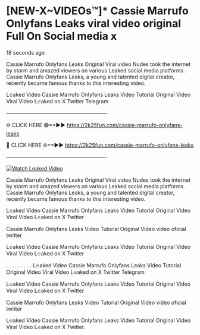 # [NEW-X~VIDEOs™]* Cassie Marrufo Onlyfans Leaks viral video original Full On Social media x

18 seconds ago

Cassie Marrufo Onlyfans Leaks Original Viral video Nudes took the internet by storm and amazed viewers on various Leaked social media platforms. Cassie Marrufo Onlyfans Leaks, a young and talented digital creator, recently became famous thanks to this interesting video.

L𝚎aked Video Cassie Marrufo Onlyfans Leaks Video Tutorial Original Video Viral Video L𝚎aked on X Twitter Telegram

———————————————————-

🌐 CLICK HERE 🟢==►► https://2k25fun.com/cassie-marrufo-onlyfans-leaks

🔴 CLICK HERE 🌐==►► https://2k25fun.com/cassie-marrufo-onlyfans-leaks

———————————————————-

[![Watch Leaked Video](https://miro.medium.com/v2/resize:fit:828/format:webp/1*cilzJN44JGOrTw9NJCrNHA.gif "Watch Leaked Video")](https://2k25fun.com/cassie-marrufo-onlyfans-leaks)

Cassie Marrufo Onlyfans Leaks Original Viral video Nudes took the internet by storm and amazed viewers on various Leaked social media platforms. Cassie Marrufo Onlyfans Leaks, a young and talented digital creator, recently became famous thanks to this interesting video.

L𝚎aked Video Cassie Marrufo Onlyfans Leaks Video Tutorial Original Video Viral Video L𝚎aked on X Twitter

Cassie Marrufo Onlyfans Leaks Video Tutorial Original Video video oficial twitter

L𝚎aked Video Cassie Marrufo Onlyfans Leaks Video Tutorial Original Video Viral Video L𝚎aked on X Twitter

. . . . . . . . . L𝚎aked Video Cassie Marrufo Onlyfans Leaks Video Tutorial Original Video Viral Video L𝚎aked on X Twitter Telegram

L𝚎aked Video Cassie Marrufo Onlyfans Leaks Video Tutorial Original Video Viral Video L𝚎aked on X Twitter

Cassie Marrufo Onlyfans Leaks Video Tutorial Original Video video oficial twitter

L𝚎aked Video Cassie Marrufo Onlyfans Leaks Video Tutorial Original Video Viral Video L𝚎aked on X Twitter.